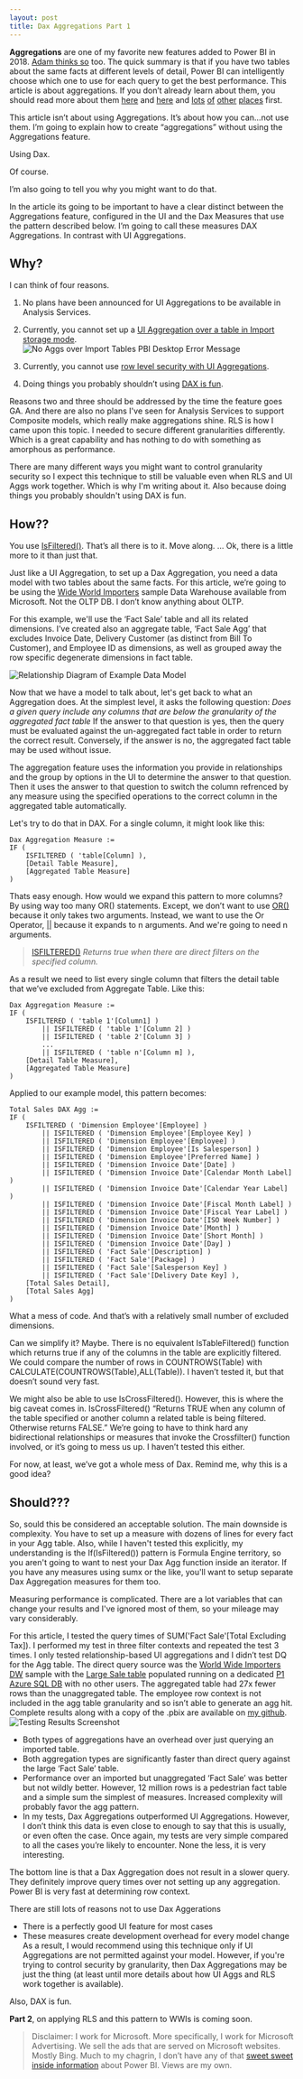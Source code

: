 ```yaml
---
layout: post
title: Dax Aggregations Part 1
---
```

**Aggregations** are one of my favorite new features added to Power BI in 2018. [Adam thinks so](https://twitter.com/GuyInACube/status/1073693688155529216) too. The quick summary is that if you have two tables about the same facts at different levels of detail, Power BI can intelligently choose which one to use for each query to get the best performance. This article is about aggregations. If you don’t already learn about them, you should read more about them [here](https://docs.microsoft.com/en-us/power-bi/desktop-aggregations) and [here](https://www.youtube.com/watch?v=RdHSo43LkQg) and [lots](http://radacad.com/power-bi-fast-and-furious-with-aggregations) [of](radacad.com/power-bi-aggregation-step-1-create-the-aggregated-table
) [other](http://radacad.com/dual-storage-mode-the-most-important-configuration-for-aggregations-step-2-power-bi-aggregations) [places](radacad.com/power-bi-aggregations-step-3-configure-aggregation-functions-and-test-aggregations-in-action) first.

This article isn’t about using Aggregations. It’s about how you can…not use them. I’m going to explain how to create “aggregations” without using the Aggregations feature.

Using Dax. 

Of course.

I’m also going to tell you why you might want to do that.

In the article its going to be important to have a clear distinct between the Aggregations feature, configured in the UI and the Dax Measures that use the pattern described below. I’m going to call these measures DAX Aggregations. In contrast with UI Aggregations.

Why?
--

I can think of four reasons.
1. No plans have been announced for UI Aggregations to be available in Analysis Services.
2. Currently, you cannot set up a [UI Aggregation over a table in Import storage mode](https://docs.microsoft.com/en-us/power-bi/desktop-aggregations#validations).
![No Aggs over Import Tables PBI Desktop Error Message](https://github.com/savoy9/AlexsPublicPowerBIStuff/blob/master/Manual%20Aggregations/DQ%20Required.png?raw=true "DQ Required")

1. Currently, you cannot use [row level security with UI Aggregations](https://docs.microsoft.com/en-us/power-bi/desktop-aggregations#validations).
2. Doing things you probably shouldn’t using [DAX is fun](https://twitter.com/philseamark?lang=en).

Reasons two and three should be addressed by the time the feature goes GA. And there are also no plans I've seen for Analysis Services to support Composite models, which really make aggregations shine.
RLS is how I came upon this topic. I needed to secure different granularities differently. Which is a great capability and has nothing to do with something as amorphous as performance.

There are many different ways you might want to control granularity security so I expect this technique to still be valuable even when RLS and UI Aggs work together. Which is why I'm writing about it. Also because doing things you probably shouldn't using DAX is fun.

How??
--

You use [IsFiltered()](https://dax.guide/isfiltered/). That’s all there is to it. Move along.
…
Ok, there is a little more to it than just that.

Just like a UI Aggregation, to set up a Dax Aggregation, you need a data model with two tables about the same facts. For this article, we’re going to be using the [Wide World Importers](https://docs.microsoft.com/en-us/sql/samples/wide-world-importers-what-is?view=sql-server-2017) sample Data Warehouse available from Microsoft. Not the OLTP DB. I don’t know anything about OLTP. 

For this example, we'll use the ‘Fact Sale’ table and all its related dimensions. I’ve created also an aggregate table, ‘Fact Sale Agg’ that excludes Invoice Date, Delivery Customer (as distinct from Bill To Customer), and Employee ID as dimensions, as well as grouped away the row specific degenerate dimensions in fact table.

![Relationship Diagram of Example Data Model](https://github.com/savoy9/AlexsPublicPowerBIStuff/blob/master/Manual%20Aggregations/WWI%20Agg%20Model%20Example.png?raw=true "Relationship Diagram")

Now that we have a model to talk about, let's get back to what an Aggregation does. At the simplest level, it asks the following question: 
*Does a given query include any columns that are below the granularity of the aggregated fact table*
If the answer to that question is yes, then the query must be evaluated against the un-aggregated fact table in order to return the correct result. Conversely, if the answer is no, the aggregated fact table may be used without issue.

The aggregation feature uses the information you provide in relationships and the group by options in the UI to determine the answer to that question. Then it uses the answer to that question to switch the column refrenced by any measure using the specified operations to the correct column in the aggregated table automatically.

Let's try to do that in DAX. For a single column, it might look like this:

~~~
Dax Aggregation Measure :=
IF (
    ISFILTERED ( 'table[Column] ),
    [Detail Table Measure],
    [Aggregated Table Measure]
)
~~~

Thats easy enough. How would we expand this pattern to more columns? By using way too many OR() statements. Except, we don’t want to use [OR()](https://dax.guide/or/) because it only takes two arguments. Instead, we want to use the Or Operator, [||](https://dax.guide/op/or/) because it expands to n arguments. And we're going to need n arguments.

 >[ISFILTERED()](https://dax.guide/isfiltered/)
 *Returns true when there are direct filters on the specified column.*

As a result we need to list every single column that filters the detail table that we’ve excluded from Aggregate Table. Like this:
~~~
Dax Aggregation Measure :=
IF (
    ISFILTERED ( 'table 1'[Column1] )
        || ISFILTERED ( 'table 1'[Column 2] )
        || ISFILTERED ( 'table 2'[Column 3] )
        ...
        || ISFILTERED ( 'table n'[Column m] ),
    [Detail Table Measure],
    [Aggregated Table Measure]
)
~~~
Applied to our example model, this pattern becomes:
~~~
Total Sales DAX Agg :=
IF (
    ISFILTERED ( 'Dimension Employee'[Employee] )
        || ISFILTERED ( 'Dimension Employee'[Employee Key] )
        || ISFILTERED ( 'Dimension Employee'[Employee] )
        || ISFILTERED ( 'Dimension Employee'[Is Salesperson] )
        || ISFILTERED ( 'Dimension Employee'[Preferred Name] )
        || ISFILTERED ( 'Dimension Invoice Date'[Date] )
        || ISFILTERED ( 'Dimension Invoice Date'[Calendar Month Label] )
        || ISFILTERED ( 'Dimension Invoice Date'[Calendar Year Label] )
        || ISFILTERED ( 'Dimension Invoice Date'[Fiscal Month Label] )
        || ISFILTERED ( 'Dimension Invoice Date'[Fiscal Year Label] )
        || ISFILTERED ( 'Dimension Invoice Date'[ISO Week Number] )
        || ISFILTERED ( 'Dimension Invoice Date'[Month] )
        || ISFILTERED ( 'Dimension Invoice Date'[Short Month] )
        || ISFILTERED ( 'Dimension Invoice Date'[Day] )
        || ISFILTERED ( 'Fact Sale'[Description] )
        || ISFILTERED ( 'Fact Sale'[Package] )
        || ISFILTERED ( 'Fact Sale'[Salesperson Key] )
        || ISFILTERED ( 'Fact Sale'[Delivery Date Key] ),
    [Total Sales Detail],
    [Total Sales Agg]
)
~~~
What a mess of code. And that’s with a relatively small number of excluded dimensions.

Can we simplify it? Maybe. There is no equivalent IsTableFiltered() function which returns true if any of the columns in the table are explicitly filtered. We could compare the number of rows in COUNTROWS(Table) with CALCULATE(COUNTROWS(Table),ALL(Table)). I haven’t tested it, but that doesn’t sound very fast.

We might also be able to use IsCrossFiltered(). However, this is where the big caveat comes in. IsCrossFiltered() “Returns TRUE when any column of the table specified or another column a related table is being filtered. Otherwise returns FALSE.” We’re going to have to think hard any bidirectional relationships or measures that invoke the Crossfilter() function involved, or it’s going to mess us up. I haven’t tested this either.

For now, at least, we’ve got a whole mess of Dax. Remind me, why this is a good idea?

Should???
--

So, sould this be considered an acceptable solution. The main downside is complexity. You have to set up a measure with dozens of lines for every fact in your Agg table. Also, while I haven't tested this explicitly, my understanding is the If(IsFiltered()) pattern is Formula Engine territory, so you aren't going to want to nest your Dax Agg function inside an iterator. If you have any measures using sumx or the like, you'll want to setup separate Dax Aggregation measures for them too.

Measuring performance is complicated. There are a lot variables that can change your results and I've ignored most of them, so your mileage may vary considerably. 

For this article, I tested the query times of SUM('Fact Sale'[Total Excluding Tax]). I performed my test in three filter contexts and repeated the test 3 times. I only tested relationship-based UI aggregations and I didn’t test DQ for the Agg table. The direct query source was the [World Wide Importers DW](https://docs.microsoft.com/en-us/sql/samples/wide-world-importers-dw-install-configure?view=sql-server-2017) sample with the [Large Sale table](https://docs.microsoft.com/en-us/sql/samples/wide-world-importers-generate-data?view=sql-server-2017#generate-data-in-wideworldimportersdw-for-performance-testing) populated running on a dedicated [P1 Azure SQL DB](https://azure.microsoft.com/en-us/pricing/details/sql-database/single/) with no other users. The aggregated table had 27x fewer rows than the unaggregated table.  The employee row context is not included in the agg table granularity and so isn’t able to generate an agg hit. Complete results along with a copy of the .pbix are available on [my github](https://github.com/savoy9/AlexsPublicPowerBIStuff/tree/master/Manual%20Aggregations).
![Testing Results Screenshot](https://github.com/savoy9/AlexsPublicPowerBIStuff/blob/master/Manual%20Aggregations/Testing%20Summary.png?raw=true "query response times in milliseconds")
- Both types of aggregations have an overhead over just querying an imported table. 
- Both aggregation types are significantly faster than direct query against the large ‘Fact Sale’ table. 
- Performance over an imported but unaggregated ‘Fact Sale’ was better but not wildly better. However, 12 million rows is a pedestrian fact table and a simple sum the simplest of measures. Increased complexity will probably favor the agg pattern.
- In my tests, Dax Aggregations outperformed UI Aggregations. However, I don’t think this data is even close to enough to say that this is usually, or even often the case. Once again, my tests are very simple compared to all the cases you’re likely to encounter. None the less, it is very interesting.

The bottom line is that a Dax Aggregation does not result in a slower query. They definitely improve query times over not setting up any aggregation. Power BI is very fast at determining row context.

There are still lots of reasons not to use Dax Aggerations
- There is a perfectly good UI feature for most cases
- These measures create development overhead for every model change
As a result, I would recommend using this technique only if UI Aggregations are not permitted against your model. However, if you're trying to control security by granularity, then Dax Aggregations may be just the thing (at least until more details about how UI Aggs and RLS work together is available).

Also, DAX is fun.

**Part 2**, on applying RLS and this pattern to WWIs is coming soon.

>Disclaimer: I work for Microsoft. More specifically, I work for Microsoft Advertising. We sell the ads that are served on Microsoft websites. Mostly Bing. Much to my chagrin, I don’t have any of that [sweet sweet inside information](https://twitter.com/GuyInACube/status/1073692665571655681) about Power BI. Views are my own.